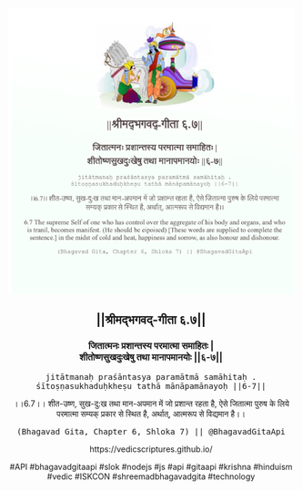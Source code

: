<img src="../../asset/BG_6_7.png"/>
<center><h2>||श्रीमद्‍भगवद्‍-गीता ६.७||</h2>
<h3>जितात्मनः प्रशान्तस्य परमात्मा समाहितः |<br/>शीतोष्णसुखदुःखेषु तथा मानापमानयोः ||६-७||</h3>
<pre>jitātmanaḥ praśāntasya paramātmā samāhitaḥ .<br/>śītoṣṇasukhaduḥkheṣu tathā mānāpamānayoḥ ||6-7||</pre>
<p>।।6.7।। शीत-उष्ण, सुख-दु:ख तथा मान-अपमान में जो प्रशान्त रहता है, ऐसे जितात्मा पुरुष के लिये परमात्मा सम्यक् प्रकार से स्थित है, अर्थात्, आत्मरूप से विद्यमान है।।</p>
<pre>(Bhagavad Gita, Chapter 6, Shloka 7) || @BhagavadGitaApi</pre><p>https://vedicscriptures.github.io/</p><p>#API #bhagavadgitaapi #slok #nodejs #js #api #gitaapi #krishna #hinduism #vedic #ISKCON #shreemadbhagavadgita #technology</p></center>